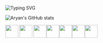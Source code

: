 ![Typing SVG](https://readme-typing-svg.herokuapp.com?font=Fira+Code&size=22&duration=4000&pause=500&color=00FF00&center=true&vCenter=true&width=500&lines=Hello+World;I'm+Aryan;Welcome+to+my+profile)

![Aryan's GitHub stats](https://github-readme-stats.vercel.app/api?username=aryantrynacode&show_icons=true&theme=radical)


<img src="https://cdn.jsdelivr.net/gh/devicons/devicon@latest/icons/mysql/mysql-original.svg" width="40" />          <img src="https://cdn.jsdelivr.net/gh/devicons/devicon/icons/python/python-original.svg" width="40"/>          <img src="https://cdn.jsdelivr.net/gh/devicons/devicon@latest/icons/c/c-original.svg" width="40"/><img src="https://cdn.jsdelivr.net/gh/devicons/devicon@latest/icons/cplusplus/cplusplus-original.svg" width="40"/><img src="https://cdn.jsdelivr.net/gh/devicons/devicon@latest/icons/java/java-original.svg" width="40" /><img src="https://cdn.jsdelivr.net/gh/devicons/devicon@latest/icons/scikitlearn/scikitlearn-original.svg" width="40"/><img src="https://cdn.jsdelivr.net/gh/devicons/devicon@latest/icons/tensorflow/tensorflow-line.svg" width="40"/>
          
          
           
                    
            
          
